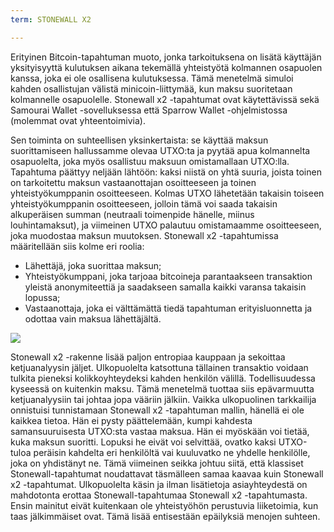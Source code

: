```yaml
---
term: STONEWALL X2

---
```

Erityinen Bitcoin-tapahtuman muoto, jonka tarkoituksena on lisätä käyttäjän yksityisyyttä kulutuksen aikana tekemällä yhteistyötä kolmannen osapuolen kanssa, joka ei ole osallisena kulutuksessa. Tämä menetelmä simuloi kahden osallistujan välistä minicoin-liittymää, kun maksu suoritetaan kolmannelle osapuolelle. Stonewall x2 -tapahtumat ovat käytettävissä sekä Samourai Wallet -sovelluksessa että Sparrow Wallet -ohjelmistossa (molemmat ovat yhteentoimivia).

Sen toiminta on suhteellisen yksinkertaista: se käyttää maksun suorittamiseen hallussamme olevaa UTXO:ta ja pyytää apua kolmannelta osapuolelta, joka myös osallistuu maksuun omistamallaan UTXO:lla. Tapahtuma päättyy neljään lähtöön: kaksi niistä on yhtä suuria, joista toinen on tarkoitettu maksun vastaanottajan osoitteeseen ja toinen yhteistyökumppanin osoitteeseen. Kolmas UTXO lähetetään takaisin toiseen yhteistyökumppanin osoitteeseen, jolloin tämä voi saada takaisin alkuperäisen summan (neutraali toimenpide hänelle, miinus louhintamaksut), ja viimeinen UTXO palautuu omistamaamme osoitteeseen, joka muodostaa maksun muutoksen. Stonewall x2 -tapahtumissa määritellään siis kolme eri roolia:


- Lähettäjä, joka suorittaa maksun;
- Yhteistyökumppani, joka tarjoaa bitcoineja parantaakseen transaktion yleistä anonymiteettiä ja saadakseen samalla kaikki varansa takaisin lopussa;
- Vastaanottaja, joka ei välttämättä tiedä tapahtuman erityisluonnetta ja odottaa vain maksua lähettäjältä.

![](../../dictionnaire/assets/3.webp)

Stonewall x2 -rakenne lisää paljon entropiaa kauppaan ja sekoittaa ketjuanalyysin jäljet. Ulkopuolelta katsottuna tällainen transaktio voidaan tulkita pieneksi kolikkoyhteydeksi kahden henkilön välillä. Todellisuudessa kyseessä on kuitenkin maksu. Tämä menetelmä tuottaa siis epävarmuutta ketjuanalyysiin tai johtaa jopa vääriin jälkiin. Vaikka ulkopuolinen tarkkailija onnistuisi tunnistamaan Stonewall x2 -tapahtuman mallin, hänellä ei ole kaikkea tietoa. Hän ei pysty päättelemään, kumpi kahdesta samansuuruisesta UTXO:sta vastaa maksua. Hän ei myöskään voi tietää, kuka maksun suoritti. Lopuksi he eivät voi selvittää, ovatko kaksi UTXO-tuloa peräisin kahdelta eri henkilöltä vai kuuluvatko ne yhdelle henkilölle, joka on yhdistänyt ne. Tämä viimeinen seikka johtuu siitä, että klassiset Stonewall-tapahtumat noudattavat täsmälleen samaa kaavaa kuin Stonewall x2 -tapahtumat. Ulkopuolelta käsin ja ilman lisätietoja asiayhteydestä on mahdotonta erottaa Stonewall-tapahtumaa Stonewall x2 -tapahtumasta. Ensin mainitut eivät kuitenkaan ole yhteistyöhön perustuvia liiketoimia, kun taas jälkimmäiset ovat. Tämä lisää entisestään epäilyksiä menojen suhteen.